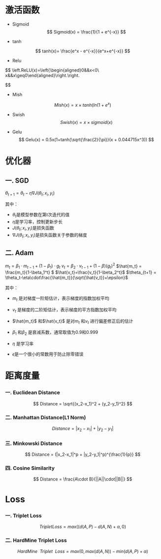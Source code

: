 # 激活函数

- Sigmoid
  $$
  Sigmoid(x) = \frac{1}{1 + e^{-x}}
  $$

- tanh

$$
tanh(x)= \frac{e^x - e^{-x}}{e^x+e^{-x}}
$$

- Relu

$$
\left.ReLU(x)=\left\{\begin{aligned}0&&x<0\\ x&&x\geq0\end{aligned}\right.\right.
      
$$

- Mish

$$
Mish(x) = x \times tanh(ln(1+e^x)
$$

- Swish
  $$
  Swish(x) = x\times sigmoid(x)
  $$
  
- Gelu
  $$
  Gelu(x) = 0.5x(1+tanh(\sqrt{\frac{2}{\pi}}(x + 0.044715x^3))
  $$

# 优化器

## 一. SGD

$\theta_{t+1} = \theta_t-\eta\nabla J(\theta_t; x_i,y_i)$

其中：

- $\theta_t$是模型参数在第t次迭代的值
- $\eta$是学习率，控制更新步长
- $J(\theta_t;x_i,y_i)$是损失函数
- $\nabla J(\theta_t; x_i,y_i)$是损失函数关于参数的梯度



## 二. Adam

$m_t = \beta_1\cdot m_{t-1} + (1-\beta_1)\cdot g_t$
$v_t = \beta_2\cdot v_{t-1} + (1-\beta)(g_t)^2$
$\hat{m_t} = \frac{m_t}{1-\beta_1^t} $
$\hat{v_t}=\frac{v_t}{1-\beta_2^t}$
$\theta_{t+1} = \theta_t-\eta\cdot\frac{\hat{m_t}}{\sqrt{\hat{v_t}}+\epsilon}$

其中：

- $m_t$ 是对梯度一阶矩估计，表示梯度的指数加权平均
- $v_t$ 是梯度的二阶矩估计，表示梯度的平方指数加权平均
- $\hat{m_t}$ 和$\hat{v_t}$ 是对$m_t$ 和$v_t$ 进行偏差修正后的估计
- $\beta_1$ 和$\beta_2$ 是衰减系数，通常取值为0.9和0.999
- $\eta$ 是学习率

- $\epsilon$是一个很小的常数用于防止除零错误



# 距离度量

### 一. Euclidean Distance 

$$
Distance = \sqrt{(x_2-x_1)^2 + (y_2-y_1)^2}
$$

### 二. Manhattan Distance(L1 Norm)

$$
Distance = |x_2-x_1| + |y_2-y_1|
$$

### 三. Minkowski Distance

$$
Distance = (|x_2-x_1|^p + |y_2-y_1|^p)^{\frac{1}{p}}
$$

### 四. Cosine Similarity

$$
Distance = \frac{A\cdot B}{||A||\cdot||B||}
$$





# Loss

### 一. Triplet Loss

$$
Triplet Loss = max((d(A,P) - d(A, N)+\alpha, 0)
$$

### 二.  HardMine Triplet Loss

$$
HardMine\ \  Triplet \ \ Loss= max(0, max(d(A, N)) - min(d(A,P)+\alpha )
$$







